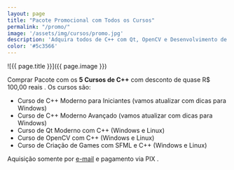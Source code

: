 ```yaml
---
layout: page
title: "Pacote Promocional com Todos os Cursos"
permalink: "/promo/"
image: '/assets/img/cursos/promo.jpg'
description: 'Adquira todos de C++ com Qt, OpenCV e Desenvolvimento de Games .'
color: '#5c3566'
---
```


![{{ page.title }}]({{ page.image }}) 

<!--<main id="main">
<section id="page-only">-->

Comprar Pacote com os **5 Cursos de C++** com desconto de quase R$ 100,00 reais . Os cursos são:

+ Curso de C++ Moderno para Iniciantes (vamos atualizar com dicas para Windows)
+ Curso de C++ Moderno Avançado (vamos atualizar com dicas para Windows)
+ Curso de Qt Moderno com C++ (Windows e Linux)
+ Curso de OpenCV com C++ (Windows e Linux)
+ Curso de Criação de Games com SFML e C++ (Windows e Linux)

Aquisição somente por [e-mail](mailto:contato@terminalroot.com.br) e pagamento via PIX .

<!--</section>
</main>-->
